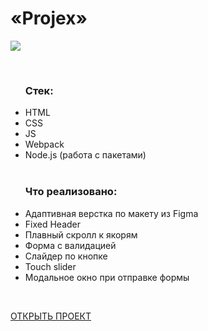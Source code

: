 <h1>«Projex»</h1>
<img src = "https://user-images.githubusercontent.com/54538084/172047245-6ba95ec0-48f0-467a-b390-ccc02f6553c5.png">

<ul>
  <br>
 <h3>Стек:</h3>
  <li>HTML</li>
  <li>CSS</li>
  <li>JS</li>
  <li>Webpack</li>
  <li>Node.js (работа с пакетами)</li>
  <br>
  <h3>Что реализовано:</h3>
  <li>Адаптивная верстка по макету из Figma</li>
  <li>Fixed Header</li>
  <li>Плавный скролл к якорям</li>
  <li>Форма с валидацией</li>
  <li>Слайдер по кнопке</li>
  <li>Touch slider</li>
  <li>Модальное окно при отправке формы</li>
</ul>
<br>

<a href = "https://daifoll.github.io/projex/" target = "_blank">ОТКРЫТЬ ПРОЕКТ</a>
